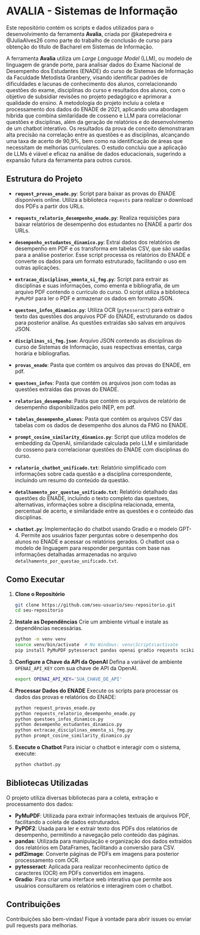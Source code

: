 # AVALIA - Sistemas de Informação

Este repositório contém os scripts e dados utilizados para o desenvolvimento da ferramenta **Avalia**, criada por @katepedreira e @JuliaAlves26 como parte do trabalho de conclusão de curso para obtenção do título de Bacharel em Sistemas de Informação. 

A ferramenta **Avalia** utiliza um *Large Language Model* (LLM), ou modelo de linguagem de grande porte, para analisar dados do Exame Nacional de Desempenho dos Estudantes (ENADE) do curso de Sistemas de Informação da Faculdade Metodista Granbery, visando identificar padrões de dificuldades e lacunas de conhecimento dos alunos, correlacionando questões do exame, disciplinas do curso e resultados dos alunos, com o objetivo de subsidiar revisões no projeto pedagógico e aprimorar a qualidade do ensino. A metodologia do projeto incluiu a coleta e processamento dos dados do ENADE de 2021, aplicando uma abordagem híbrida que combina similaridade de cosseno e LLM para correlacionar questões e disciplinas, além da geração de relatórios e do desenvolvimento de um chatbot interativo. Os resultados da prova de conceito demonstraram alta precisão na correlação entre as questões e as disciplinas, alcançando uma taxa de acerto de 90,9%, bem como na identificação de áreas que necessitam de melhorias curriculares. O estudo concluiu que a aplicação de LLMs é viável e eficaz na análise de dados educacionais, sugerindo a expansão futura da ferramenta para outros cursos.

## Estrutura do Projeto

- **`request_provas_enade.py`**: Script para baixar as provas do ENADE disponíveis online. Utiliza a biblioteca `requests` para realizar o download dos PDFs a partir dos URLs.

- **`requests_relatorio_desempenho_enade.py`**: Realiza requisições para baixar relatórios de desempenho dos estudantes no ENADE a partir dos URLs.

- **`desempenho_estudantes_dinamico.py`**: Extrai dados dos relatórios de desempenho em PDF e os transforma em tabelas CSV, que são usadas para a análise posterior. Esse script processa os relatórios do ENADE e converte os dados para um formato estruturado, facilitando o uso em outras aplicações.
  
- **`extracao_disciplinas_ementa_si_fmg.py`**: Script para extrair as disciplinas e suas informações, como ementa e bibliografia, de um arquivo PDF contendo o currículo do curso. O script utiliza a biblioteca `PyMuPDF` para ler o PDF e armazenar os dados em formato JSON.

- **`questoes_infos_dinamico.py`**: Utiliza OCR (`pytesseract`) para extrair o texto das questões dos arquivos PDF do ENADE, estruturando os dados para posterior análise. As questões extraídas são salvas em arquivos JSON.

- **`disciplinas_si_fmg.json`**: Arquivo JSON contendo as disciplinas do curso de Sistemas de Informação, suas respectivas ementas, carga horária e bibliografias.

- **`provas_enade`**: Pasta que contém os arquivos das provas do ENADE, em pdf.

- **`questoes_infos`**: Pasta que contém os arquivos json com todas as questões extraídas das provas do ENADE.

- **`relatorios_desempenho`**: Pasta que contém os arquivos de relatório de desempenho disponibilizados pelo INEP, em pdf.

- **`tabelas_desempenho_alunos`**: Pasta que contém os arquivos CSV das tabelas com os dados de desempenho dos alunos da FMG no ENADE.
  
- **`prompt_cosine_similarity_dinamico.py`**: Script que utiliza modelos de embedding da OpenAI, similaridade calculada pelo LLM e similaridade do cosseno para correlacionar questões do ENADE com disciplinas do curso.

- **`relatorio_chatbot_unificado.txt`**: Relatório simplificado com informações sobre cada questão e a disciplina correspondente, incluindo um resumo do conteúdo da questão.
  
- **`detalhamento_por_questao_unificado.txt`**: Relatório detalhado das questões do ENADE, incluindo o texto completo das questoes, alternativas, informações sobre a disciplina relacionada, ementa, percentual de acerto, e similaridade entre as questões e o conteúdo das disciplinas.

- **`chatbot.py`**: Implementação do chatbot usando Gradio e o modelo GPT-4. Permite aos usuários fazer perguntas sobre o desempenho dos alunos no ENADE e acessar os relatórios gerados. O chatbot usa o modelo de linguagem para responder perguntas com base nas informações detalhadas armazenadas no arquivo `detalhamento_por_questao_unificado.txt`.

## Como Executar

1. **Clone o Repositório**

   ```bash
   git clone https://github.com/seu-usuario/seu-repositorio.git
   cd seu-repositorio
   ```

2. **Instale as Dependências**
   Crie um ambiente virtual e instale as dependências necessárias.

   ```bash
   python -m venv venv
   source venv/bin/activate  # No Windows: venv\Scripts\activate
   pip install PyMuPDF pytesseract pandas openai gradio requests scikit-learn PyPDF2 pdf2image
   ```

3. **Configure a Chave da API da OpenAI**
   Defina a variável de ambiente `OPENAI_API_KEY` com sua chave de API da OpenAI.

   ```bash
   export OPENAI_API_KEY='SUA_CHAVE_DE_API'
   ```

4. **Processar Dados do ENADE**
   Execute os scripts para processar os dados das provas e relatórios do ENADE:

   ```bash
   python request_provas_enade.py
   python requests_relatorio_desempenho_enade.py
   python questoes_infos_dinamico.py
   python desempenho_estudantes_dinamico.py
   python extracao_disciplinas_ementa_si_fmg.py
   python prompt_cosine_similarity_dinamico.py
   ```

5. **Execute o Chatbot**
   Para iniciar o chatbot e interagir com o sistema, execute:

   ```bash
   python chatbot.py
   ```

## Bibliotecas Utilizadas

O projeto utiliza diversas bibliotecas para a coleta, extração e processamento dos dados:

- **PyMuPDF**: Utilizada para extrair informações textuais de arquivos PDF, facilitando a coleta de dados estruturados.
- **PyPDF2**: Usada para ler e extrair texto dos PDFs dos relatórios de desempenho, permitindo a navegação pelo conteúdo das páginas.
- **pandas**: Utilizada para manipulação e organização dos dados extraídos dos relatórios em DataFrames, facilitando a conversão para CSV.
- **pdf2image**: Converte páginas de PDFs em imagens para posterior processamento com OCR.
- **pytesseract**: Aplicada para realizar reconhecimento óptico de caracteres (OCR) em PDFs convertidos em imagens.
- **Gradio**: Para criar uma interface web interativa que permite aos usuários consultarem os relatórios e interagirem com o chatbot.

## Contribuições

Contribuições são bem-vindas! Fique à vontade para abrir issues ou enviar pull requests para melhorias.

